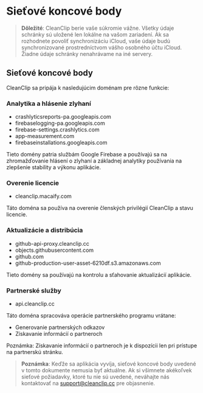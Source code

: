# Sieťové koncové body

> **Dôležité**: CleanClip berie vaše súkromie vážne. Všetky údaje schránky sú uložené len lokálne na vašom zariadení. Ak sa rozhodnete povoliť synchronizáciu iCloud, vaše údaje budú synchronizované prostredníctvom vášho osobného účtu iCloud. Žiadne údaje schránky nenahrávame na iné servery.

## Sieťové koncové body

CleanClip sa pripája k nasledujúcim doménam pre rôzne funkcie:

### Analytika a hlásenie zlyhaní
- crashlyticsreports-pa.googleapis.com
- firebaselogging-pa.googleapis.com  
- firebase-settings.crashlytics.com
- app-measurement.com
- firebaseinstallations.googleapis.com

Tieto domény patria službám Google Firebase a používajú sa na zhromažďovanie hlásení o zlyhaní a základnej analytiky používania na zlepšenie stability a výkonu aplikácie.

### Overenie licencie
- cleanclip.macaify.com

Táto doména sa používa na overenie členských privilégií CleanClip a stavu licencie.

### Aktualizácie a distribúcia
- github-api-proxy.cleanclip.cc
- objects.githubusercontent.com
- github.com
- github-production-user-asset-6210df.s3.amazonaws.com

Tieto domény sa používajú na kontrolu a sťahovanie aktualizácií aplikácie.

### Partnerské služby
- api.cleanclip.cc

Táto doména spracováva operácie partnerského programu vrátane:
- Generovanie partnerských odkazov
- Získavanie informácií o partneroch

Poznámka: Získavanie informácií o partneroch je k dispozícii len pri prístupe na partnerskú stránku.

> **Poznámka**: Keďže sa aplikácia vyvíja, sieťové koncové body uvedené v tomto dokumente nemusia byť aktuálne. Ak si všimnete akékoľvek sieťové požiadavky, ktoré tu nie sú uvedené, neváhajte nás kontaktovať na support@cleanclip.cc pre objasnenie.